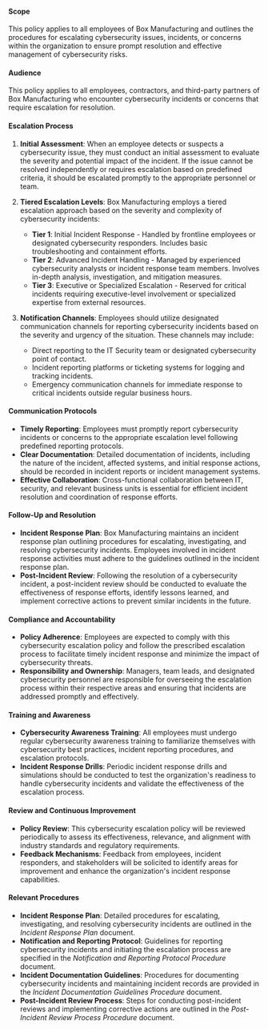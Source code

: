 #### Scope
This policy applies to all employees of Box Manufacturing and outlines the procedures for escalating cybersecurity issues, incidents, or concerns within the organization to ensure prompt resolution and effective management of cybersecurity risks.

#### Audience
This policy applies to all employees, contractors, and third-party partners of Box Manufacturing who encounter cybersecurity incidents or concerns that require escalation for resolution.

#### Escalation Process
1. **Initial Assessment**: When an employee detects or suspects a cybersecurity issue, they must conduct an initial assessment to evaluate the severity and potential impact of the incident. If the issue cannot be resolved independently or requires escalation based on predefined criteria, it should be escalated promptly to the appropriate personnel or team.

2. **Tiered Escalation Levels**: Box Manufacturing employs a tiered escalation approach based on the severity and complexity of cybersecurity incidents:
   - **Tier 1**: Initial Incident Response - Handled by frontline employees or designated cybersecurity responders. Includes basic troubleshooting and containment efforts.
   - **Tier 2**: Advanced Incident Handling - Managed by experienced cybersecurity analysts or incident response team members. Involves in-depth analysis, investigation, and mitigation measures.
   - **Tier 3**: Executive or Specialized Escalation - Reserved for critical incidents requiring executive-level involvement or specialized expertise from external resources.

3. **Notification Channels**: Employees should utilize designated communication channels for reporting cybersecurity incidents based on the severity and urgency of the situation. These channels may include:
   - Direct reporting to the IT Security team or designated cybersecurity point of contact.
   - Incident reporting platforms or ticketing systems for logging and tracking incidents.
   - Emergency communication channels for immediate response to critical incidents outside regular business hours.

#### Communication Protocols
- **Timely Reporting**: Employees must promptly report cybersecurity incidents or concerns to the appropriate escalation level following predefined reporting protocols.
- **Clear Documentation**: Detailed documentation of incidents, including the nature of the incident, affected systems, and initial response actions, should be recorded in incident reports or incident management systems.
- **Effective Collaboration**: Cross-functional collaboration between IT, security, and relevant business units is essential for efficient incident resolution and coordination of response efforts.

#### Follow-Up and Resolution
- **Incident Response Plan**: Box Manufacturing maintains an incident response plan outlining procedures for escalating, investigating, and resolving cybersecurity incidents. Employees involved in incident response activities must adhere to the guidelines outlined in the incident response plan.
- **Post-Incident Review**: Following the resolution of a cybersecurity incident, a post-incident review should be conducted to evaluate the effectiveness of response efforts, identify lessons learned, and implement corrective actions to prevent similar incidents in the future.

#### Compliance and Accountability
- **Policy Adherence**: Employees are expected to comply with this cybersecurity escalation policy and follow the prescribed escalation process to facilitate timely incident response and minimize the impact of cybersecurity threats.
- **Responsibility and Ownership**: Managers, team leads, and designated cybersecurity personnel are responsible for overseeing the escalation process within their respective areas and ensuring that incidents are addressed promptly and effectively.

#### Training and Awareness
- **Cybersecurity Awareness Training**: All employees must undergo regular cybersecurity awareness training to familiarize themselves with cybersecurity best practices, incident reporting procedures, and escalation protocols.
- **Incident Response Drills**: Periodic incident response drills and simulations should be conducted to test the organization's readiness to handle cybersecurity incidents and validate the effectiveness of the escalation process.

#### Review and Continuous Improvement
- **Policy Review**: This cybersecurity escalation policy will be reviewed periodically to assess its effectiveness, relevance, and alignment with industry standards and regulatory requirements.
- **Feedback Mechanisms**: Feedback from employees, incident responders, and stakeholders will be solicited to identify areas for improvement and enhance the organization's incident response capabilities.

#### Relevant Procedures
- **Incident Response Plan**: Detailed procedures for escalating, investigating, and resolving cybersecurity incidents are outlined in the _Incident Response Plan_ document.
- **Notification and Reporting Protocol**: Guidelines for reporting cybersecurity incidents and initiating the escalation process are specified in the _Notification and Reporting Protocol Procedure_ document.
- **Incident Documentation Guidelines**: Procedures for documenting cybersecurity incidents and maintaining incident records are provided in the _Incident Documentation Guidelines Procedure_ document.
- **Post-Incident Review Process**: Steps for conducting post-incident reviews and implementing corrective actions are outlined in the _Post-Incident Review Process Procedure_ document.

